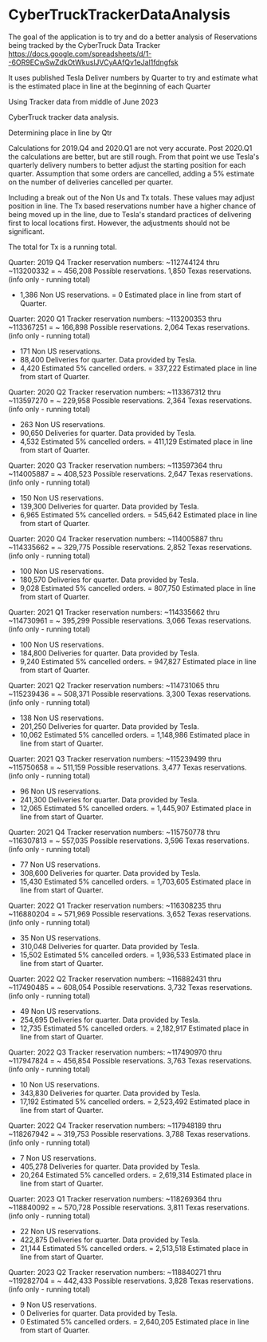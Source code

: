 # CyberTruckTrackerDataAnalysis
The goal of the application is to try and do a better analysis of Reservations being tracked by
the CyberTruck Data Tracker https://docs.google.com/spreadsheets/d/1--6OR9ECwSwZdkOtWkuslJVCyAAfQv1eJal1fdngfsk

It uses published Tesla Deliver numbers by Quarter to try and estimate what is the estimated place in line at the beginning of each Quarter



Using Tracker data from middle of June 2023

CyberTruck tracker data analysis.

Determining place in line by Qtr

Calculations for 2019.Q4 and 2020.Q1 are not very accurate. Post 2020.Q1 the calculations are better, but are still rough.
From that point we use Tesla's quarterly delivery numbers to better adjust the starting position for each quarter.
Assumption that some orders are cancelled, adding a 5% estimate on the number of deliveries cancelled per quarter.

Including a break out of the Non Us and Tx totals. These values may adjust position in line.
The Tx based reservations number have a higher chance of being moved up in the line, due to Tesla's standard practices of delivering first to local locations first.
However, the adjustments should not be significant.

The total for Tx is a running total.

Quarter: 2019 Q4
Tracker reservation numbers: ~112744124 thru ~113200332 =
~ 456,208 Possible reservations.
1,850 Texas reservations. (info only - running total)
- 1,386 Non US reservations.
= 0 Estimated place in line from start of Quarter.

Quarter: 2020 Q1
Tracker reservation numbers: ~113200353 thru ~113367251 =
~ 166,898 Possible reservations.
2,064 Texas reservations. (info only - running total)
- 171 Non US reservations.
- 88,400 Deliveries for quarter. Data provided by Tesla.
- 4,420 Estimated 5% cancelled orders.
= 337,222 Estimated place in line from start of Quarter.

Quarter: 2020 Q2
Tracker reservation numbers: ~113367312 thru ~113597270 =
~ 229,958 Possible reservations.
2,364 Texas reservations. (info only - running total)
- 263 Non US reservations.
- 90,650 Deliveries for quarter. Data provided by Tesla.
- 4,532 Estimated 5% cancelled orders.
= 411,129 Estimated place in line from start of Quarter.

Quarter: 2020 Q3
Tracker reservation numbers: ~113597364 thru ~114005887 =
~ 408,523 Possible reservations.
2,647 Texas reservations. (info only - running total)
- 150 Non US reservations.
- 139,300 Deliveries for quarter. Data provided by Tesla.
- 6,965 Estimated 5% cancelled orders.
= 545,642 Estimated place in line from start of Quarter.

Quarter: 2020 Q4
Tracker reservation numbers: ~114005887 thru ~114335662 =
~ 329,775 Possible reservations.
2,852 Texas reservations. (info only - running total)
- 100 Non US reservations.
- 180,570 Deliveries for quarter. Data provided by Tesla.
- 9,028 Estimated 5% cancelled orders.
= 807,750 Estimated place in line from start of Quarter.

Quarter: 2021 Q1
Tracker reservation numbers: ~114335662 thru ~114730961 =
~ 395,299 Possible reservations.
3,066 Texas reservations. (info only - running total)
- 100 Non US reservations.
- 184,800 Deliveries for quarter. Data provided by Tesla.
- 9,240 Estimated 5% cancelled orders.
= 947,827 Estimated place in line from start of Quarter.

Quarter: 2021 Q2
Tracker reservation numbers: ~114731065 thru ~115239436 =
~ 508,371 Possible reservations.
3,300 Texas reservations. (info only - running total)
- 138 Non US reservations.
- 201,250 Deliveries for quarter. Data provided by Tesla.
- 10,062 Estimated 5% cancelled orders.
= 1,148,986 Estimated place in line from start of Quarter.

Quarter: 2021 Q3
Tracker reservation numbers: ~115239499 thru ~115750658 =
~ 511,159 Possible reservations.
3,477 Texas reservations. (info only - running total)
- 96 Non US reservations.
- 241,300 Deliveries for quarter. Data provided by Tesla.
- 12,065 Estimated 5% cancelled orders.
= 1,445,907 Estimated place in line from start of Quarter.

Quarter: 2021 Q4
Tracker reservation numbers: ~115750778 thru ~116307813 =
~ 557,035 Possible reservations.
3,596 Texas reservations. (info only - running total)
- 77 Non US reservations.
- 308,600 Deliveries for quarter. Data provided by Tesla.
- 15,430 Estimated 5% cancelled orders.
= 1,703,605 Estimated place in line from start of Quarter.

Quarter: 2022 Q1
Tracker reservation numbers: ~116308235 thru ~116880204 =
~ 571,969 Possible reservations.
3,652 Texas reservations. (info only - running total)
- 35 Non US reservations.
- 310,048 Deliveries for quarter. Data provided by Tesla.
- 15,502 Estimated 5% cancelled orders.
= 1,936,533 Estimated place in line from start of Quarter.

Quarter: 2022 Q2
Tracker reservation numbers: ~116882431 thru ~117490485 =
~ 608,054 Possible reservations.
3,732 Texas reservations. (info only - running total)
- 49 Non US reservations.
- 254,695 Deliveries for quarter. Data provided by Tesla.
- 12,735 Estimated 5% cancelled orders.
= 2,182,917 Estimated place in line from start of Quarter.

Quarter: 2022 Q3
Tracker reservation numbers: ~117490970 thru ~117947824 =
~ 456,854 Possible reservations.
3,763 Texas reservations. (info only - running total)
- 10 Non US reservations.
- 343,830 Deliveries for quarter. Data provided by Tesla.
- 17,192 Estimated 5% cancelled orders.
= 2,523,492 Estimated place in line from start of Quarter.

Quarter: 2022 Q4
Tracker reservation numbers: ~117948189 thru ~118267942 =
~ 319,753 Possible reservations.
3,788 Texas reservations. (info only - running total)
- 7 Non US reservations.
- 405,278 Deliveries for quarter. Data provided by Tesla.
- 20,264 Estimated 5% cancelled orders.
= 2,619,314 Estimated place in line from start of Quarter.

Quarter: 2023 Q1
Tracker reservation numbers: ~118269364 thru ~118840092 =
~ 570,728 Possible reservations.
3,811 Texas reservations. (info only - running total)
- 22 Non US reservations.
- 422,875 Deliveries for quarter. Data provided by Tesla.
- 21,144 Estimated 5% cancelled orders.
= 2,513,518 Estimated place in line from start of Quarter.

Quarter: 2023 Q2
Tracker reservation numbers: ~118840271 thru ~119282704 =
~ 442,433 Possible reservations.
3,828 Texas reservations. (info only - running total)
- 9 Non US reservations.
- 0 Deliveries for quarter. Data provided by Tesla.
- 0 Estimated 5% cancelled orders.
= 2,640,205 Estimated place in line from start of Quarter.

